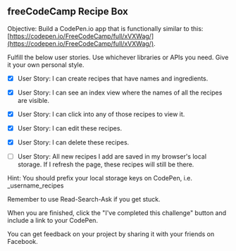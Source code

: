 ## freeCodeCamp Recipe Box

Objective: Build a CodePen.io app that is functionally similar to this: [https://codepen.io/FreeCodeCamp/full/xVXWag/](https://codepen.io/FreeCodeCamp/full/xVXWag/).

Fulfill the below user stories. Use whichever libraries or APIs you need. Give it your own personal style.

- [x] User Story: I can create recipes that have names and ingredients.

- [x] User Story: I can see an index view where the names of all the recipes are visible.

- [x] User Story: I can click into any of those recipes to view it.

- [x] User Story: I can edit these recipes.

- [X] User Story: I can delete these recipes.

- [ ] User Story: All new recipes I add are saved in my browser's local storage. If I refresh the page, these recipes will still be there.

Hint: You should prefix your local storage keys on CodePen, i.e. _username_recipes

Remember to use Read-Search-Ask if you get stuck.

When you are finished, click the "I've completed this challenge" button and include a link to your CodePen.

You can get feedback on your project by sharing it with your friends on Facebook.
